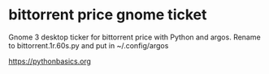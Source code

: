 # bittorrent price gnome ticket 

Gnome 3 desktop ticker for bittorrent price with Python and argos. Rename to bittorrent.1r.60s.py and put in ~/.config/argos

https://pythonbasics.org
